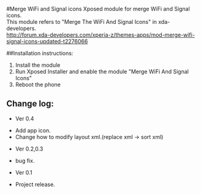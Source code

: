 #Merge WiFi and Signal icons
Xposed module for merge WiFi and Signal icons.  
This module refers to "Merge The WiFi And Signal Icons" in xda-developers.  
http://forum.xda-developers.com/xperia-z/themes-apps/mod-merge-wifi-signal-icons-updated-t2276066  

##Installation instructions:
1. Install the module
2. Run Xposed Installer and enable the module "Merge WiFi And Signal Icons"
3. Reboot the phone

## Change log:
* Ver 0.4
 - Add app icon.
 - Change how to modify layout xml.(replace xml -> sort xml)
* Ver 0.2,0.3
 - bug fix.
* Ver 0.1
 - Project release.
